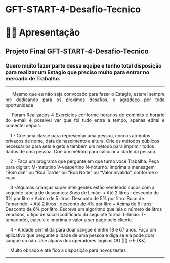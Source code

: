 # GFT-START-4-Desafio-Tecnico
# 👨‍🎓 Apresentação

## Projeto Final GFT-START-4-Desafio-Tecnico

### Quero muito fazer parte dessa equipe e tenho total disposição para realizar um Estagio que preciso muito para entrar no mercado de Trabalho.

---
<p align="justify">
&nbsp;&nbsp;&nbsp;&nbsp; Mesmo que eu não seja convocado para fazer o Estagio, estarei sempre me dedicando para os proximos desafios, e agradeço por toda oportunidade</p>
<p align="justify">
&nbsp;&nbsp;&nbsp;&nbsp;Foram Realizados 4 Exercicios conforme horarios do commits e horario do e-mail é possivel ver que foi tudo entre a tempo, apenas editei e comentei depois.
</p>
&nbsp;&nbsp;&nbsp;&nbsp;1 - Crie uma classe para representar uma pessoa, com os atributos privados de nome, data de nascimento e altura. Crie os métodos públicos
necessários para sets e gets e também um método para imprimir todos dados de uma pessoa. Crie um método para calcular a idade da pessoa. <br>

&nbsp;&nbsp;&nbsp;&nbsp;2 - Faça um programa que pergunte em que turno você Trabalha. Peça para digitar: 
M-matutino
V-vespertino
N-noturno.
Imprima a mensagem “Bom dia!” ou “Boa Tarde” ou “Boa Noite” ou “Valor
inválido”, conforme o caso. <br>

&nbsp;&nbsp;&nbsp;&nbsp;3 -Algumas crianças super inteligentes estão vendendo sucos com a seguinte tabela de descontos: 
Suco de Limão:
• Até 2 litros : desconto de 3% por litro
• Acima de 5 litros: Desconto de 5% por litro.
Suco de Tamarindo:
• Até 2 litros : desconto de 4% por litro
• Acima de 5 litros: Desconto de 6% por litro.
Escreva um algoritmo que leia o número de litros vendidos, o tipo de suco
(codificado da seguinte forma: L-limão. T-tamarindo), calcule e imprima o
valor a ser pago pelo cliente.<br>

&nbsp;&nbsp;&nbsp;&nbsp;4 - A idade permitida para doar sangue é entre 18 e 67 anos. Faça um
aplicativo que pergunte a idade de uma pessoa e diga se ela pode doar
sangue ou não. Use alguns dos operadores lógicos OU (||) e E (&&). <br>

&nbsp;&nbsp;&nbsp;&nbsp;Muito obriado e até fico a disposição para novos testes <br>

---

